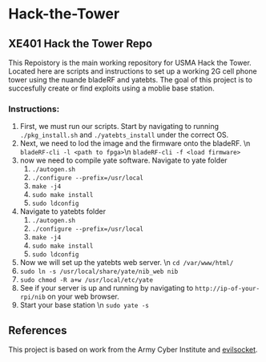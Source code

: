 # Hack-the-Tower
## XE401 Hack the Tower Repo
This Repoistory is the main working repository for USMA Hack the Tower.
Located here are scripts and instructions to set up a working 2G cell phone
tower using the nuande bladeRF and yatebts. The goal of this project is
to succesfully create or find exploits using a moblie base station.
### Instructions:
1. First, we must run our scripts. Start by navigating to running `./pkg_install.sh` and `./yatebts_install` under the correct OS.
2. Next, we need to lod the image and the firmware onto the bladeRF. \n 
`bladeRF-cli -l <path to fpga>`\n
`bladeRF-cli -f <load firmware>`
3. now we need to compile yate software. Navigate to yate folder 
    1. `./autogen.sh`
    2. `./configure --prefix=/usr/local`
    3. `make -j4`
    4. `sudo make install`
    6. `sudo ldconfig`
4. Navigate to yatebts folder 
    1. `./autogen.sh`
    2. `./configure --prefix=/usr/local`
    3. `make -j4`
    4. `sudo make install`
    6. `sudo ldconfig`
5. Now we will set up the yatebts web server. \n
`cd /var/www/html/`
6. `sudo ln -s /usr/local/share/yate/nib_web nib`
7. `sudo chmod -R a+w /usr/local/etc/yate`
8. See if your server is up and running by navigating to `http://ip-of-your-rpi/nib` on your web browser.
9. Start your base station \n
`sudo yate -s`

## References 
This project is based on work from the Army Cyber Institute and 
[evilsocket](https://www.evilsocket.net/2016/03/31/how-to-build-your-own-rogue-gsm-bts-for-fun-and-profit/).

